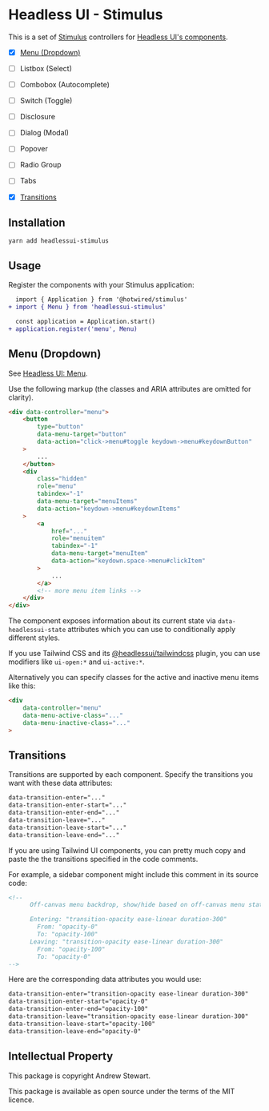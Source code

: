 # Headless UI - Stimulus

This is a set of [Stimulus](https://stimulus.hotwired.dev) controllers for [Headless UI's components](https://headlessui.com).

- [x] [Menu (Dropdown)](#menu-dropdown)
- [ ] Listbox (Select)
- [ ] Combobox (Autocomplete)
- [ ] Switch (Toggle)
- [ ] Disclosure
- [ ] Dialog (Modal)
- [ ] Popover
- [ ] Radio Group
- [ ] Tabs
- [x] [Transitions](#transitions)


## Installation

```
yarn add headlessui-stimulus
```


## Usage

Register the components with your Stimulus application:

```diff
  import { Application } from '@hotwired/stimulus'
+ import { Menu } from 'headlessui-stimulus'

  const application = Application.start()
+ application.register('menu', Menu)
```

## Menu (Dropdown)

See [Headless UI: Menu](https://headlessui.com/react/menu).

Use the following markup (the classes and ARIA attributes are omitted for clarity).

```html
<div data-controller="menu">
    <button
        type="button"
        data-menu-target="button"
        data-action="click->menu#toggle keydown->menu#keydownButton"
    >
        ...
    </button>
    <div
        class="hidden"
        role="menu"
        tabindex="-1"
        data-menu-target="menuItems"
        data-action="keydown->menu#keydownItems"
    >
        <a
            href="..."
            role="menuitem"
            tabindex="-1"
            data-menu-target="menuItem"
            data-action="keydown.space->menu#clickItem"
        >
            ...
        </a>
        <!-- more menu item links -->
    </div>
</div>
```

The component exposes information about its current state via `data-headlessui-state` attributes which you can use to conditionally apply different styles.

If you use Tailwind CSS and its [@headlessui/tailwindcss](https://github.com/tailwindlabs/headlessui/tree/main/packages/%40headlessui-tailwindcss) plugin, you can use modifiers like `ui-open:*` and `ui-active:*`.

Alternatively you can specify classes for the active and inactive menu items like this:

```html
<div
    data-controller="menu"
    data-menu-active-class="..."
    data-menu-inactive-class="..."
>
```


## Transitions

Transitions are supported by each component.  Specify the transitions you want with these data attributes:

```html
data-transition-enter="..."
data-transition-enter-start="..."
data-transition-enter-end="..."
data-transition-leave="..."
data-transition-leave-start="..."
data-transition-leave-end="..."
```

If you are using Tailwind UI components, you can pretty much copy and paste the the transitions specified in the code comments.

For example, a sidebar component might include this comment in its source code:

```html
<!--
      Off-canvas menu backdrop, show/hide based on off-canvas menu state.

      Entering: "transition-opacity ease-linear duration-300"
        From: "opacity-0"
        To: "opacity-100"
      Leaving: "transition-opacity ease-linear duration-300"
        From: "opacity-100"
        To: "opacity-0"
-->
```

Here are the corresponding data attributes you would use:

```html
data-transition-enter="transition-opacity ease-linear duration-300"
data-transition-enter-start="opacity-0"
data-transition-enter-end="opacity-100"
data-transition-leave="transition-opacity ease-linear duration-300"
data-transition-leave-start="opacity-100"
data-transition-leave-end="opacity-0"
```


## Intellectual Property

This package is copyright Andrew Stewart.

This package is available as open source under the terms of the MIT licence.
